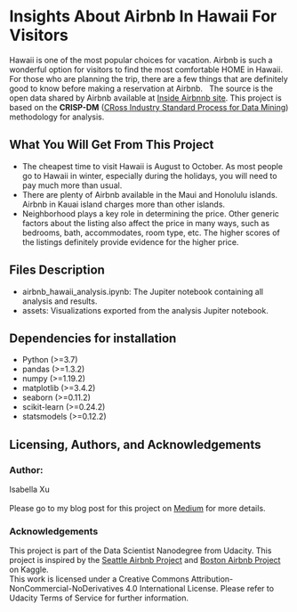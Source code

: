 # Insights About Airbnb In Hawaii For Visitors
Hawaii is one of the most popular choices for vacation. Airbnb is such a wonderful option for visitors to find the most comfortable HOME in Hawaii. For those who are planning the trip, there are a few things that are definitely good to know before making a reservation at Airbnb.
 
The source is the open data shared by Airbnb available at [Inside Airbnnb site](http://insideairbnb.com/get-the-data.html). This project is based on the **CRISP-DM** ([CRoss Industry Standard Process for Data Mining](https://www.datascience-pm.com/crisp-dm-2/)) methodology for analysis.

## What You Will Get From This Project
+ The cheapest time to visit Hawaii is August to October. As most people go to Hawaii in winter, especially during the holidays, you will need to pay much more than usual. 
+ There are plenty of Airbnb available in the Maui and Honolulu islands. Airbnb in Kauai island charges more than other islands. 
+ Neighborhood plays a key role in determining the price. Other generic factors about the listing also affect the price in many ways, such as bedrooms, bath, accommodates, room type, etc. The higher scores of the listings definitely provide evidence for the higher price.

## Files Description
+ airbnb_hawaii_analysis.ipynb: The Jupiter notebook containing all analysis and results.
+ assets: Visualizations exported from the analysis Jupiter notebook.

## Dependencies for installation
+ Python (>=3.7)
+ pandas (>=1.3.2)
+ numpy (>=1.19.2)
+ matplotlib (>=3.4.2)
+ seaborn (>=0.11.2)
+ scikit-learn (>=0.24.2)
+ statsmodels (>=0.12.2)

## Licensing, Authors, and Acknowledgements
### Author: 
Isabella Xu<br />
<br />
Please go to my blog post for this project on [Medium](https://medium.com/@isabella.xu/starbucks-mobile-app-offer-analysis-e82c017f21ea) for more details.

### Acknowledgements
This project is part of the Data Scientist Nanodegree from Udacity. This project is inspired by the [Seattle Airbnb Project](https://www.kaggle.com/airbnb/seattle/data) and [Boston Airbnb Project](https://www.kaggle.com/airbnb/boston) on Kaggle. <br/>
This work is licensed under a Creative Commons Attribution-NonCommercial-NoDerivatives 4.0 International License. Please refer to Udacity Terms of Service for further information.
